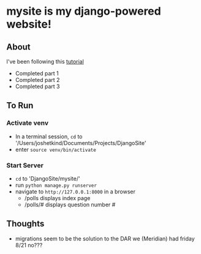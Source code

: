 # mysite is my django-powered website!

## About
I've been following this [tutorial](link:https://docs.djangoproject.com/en/3.1/intro/tutorial01/)
- Completed part 1
- Completed part 2
- Completed part 3

## To Run

### Activate venv
- In a terminal session, `cd` to '/Users/joshetkind/Documents/Projects/DjangoSite'
- enter `source venv/bin/activate`

### Start Server
- `cd` to 'DjangoSite/mysite/'
- run `python manage.py runserver`
- navigate to `http://127.0.0.1:8000` in a browser
	- /polls displays index page
	- /polls/# displays question number #

## Thoughts
- migrations seem to be the solution to the DAR we (Meridian) had friday 8/21 no???
